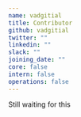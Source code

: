 ```yaml
---
name: vadgitial
title: Contributor
github: vadgitial
twitter: ""
linkedin: ""
slack: ""
joining_date: ""
core: false
intern: false
operations: false
---
```


Still waiting for this
